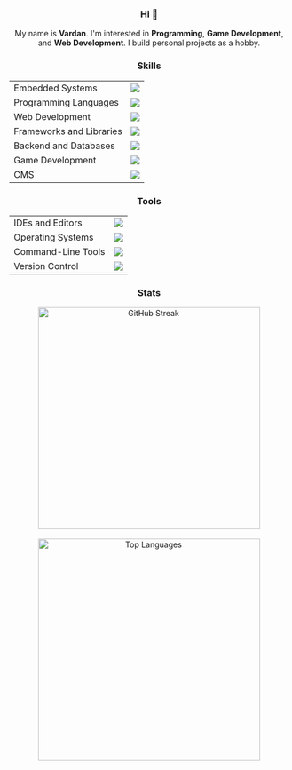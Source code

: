 <div align="center">
    <h3>Hi 👋</h3>
    <p>My name is <b>Vardan</b>. I'm interested in <b>Programming</b>, <b>Game Development</b>, and <b>Web Development</b>. I build personal projects as a hobby.</p>
    <h3>Skills</h3>
    <table>
        <tr>
            <td>Embedded Systems</td>
            <td><img src="https://skillicons.dev/icons?i=arduino,raspberrypi"/></td>
        </tr>
        <tr>
            <td>Programming Languages</td>
            <td><img src="https://skillicons.dev/icons?i=c,cs,cpp,py"/></td>
        </tr>
        <tr>
            <td>Web Development</td>
            <td><img src="https://skillicons.dev/icons?i=html,css,js"/></td>
        </tr>
        <tr>
            <td>Frameworks and Libraries</td>
            <td><img src="https://skillicons.dev/icons?i=angular,react,electron"/></td>
        </tr>
        <tr>
            <td>Backend and Databases</td>
            <td><img src="https://skillicons.dev/icons?i=firebase,nodejs,php,mysql"/></td>
        </tr>
        <tr>
            <td>Game Development</td>
            <td><img src="https://skillicons.dev/icons?i=unity"/></td>
        </tr>
        <tr>
            <td>CMS</td>
            <td><img src="https://skillicons.dev/icons?i=wordpress"/></td>
        </tr>
    </table>
    <h3>Tools</h3>
    <table>
        <tr>
            <td>IDEs and Editors</td>
            <td><img src="https://skillicons.dev/icons?i=androidstudio,codepen,vscode,vim,neovim,visualstudio&perline=4"/></td>
        </tr>
        <tr>
            <td>Operating Systems</td>
            <td><img src="https://skillicons.dev/icons?i=windows,ubuntu&perline=2"/></td>
        </tr>
        <tr>
            <td>Command-Line Tools</td>
            <td><img src="https://skillicons.dev/icons?i=pwsh,bash&perline=2"/></td>
        </tr>
        <tr>
            <td>Version Control</td>
            <td><img src="https://skillicons.dev/icons?i=git&perline=1"/></td>
        </tr>
    </table>
    <h3>Stats</h3>
    <p>
        <a href="https://git.io/streak-stats"><img src="https://github-readme-streak-stats.herokuapp.com?user=Vardan2009&theme=dark&date_format=M%20j%5B%2C%20Y%5D" alt="GitHub Streak" width="400"/></a><br><br>
        <a href="https://github.com/anuraghazra/github-readme-stats"><img src="https://github-readme-stats.vercel.app/api/top-langs/?username=Vardan2009&theme=dark&langs_count=8" alt="Top Languages" width="400"/></a>
    </p>
</div>
